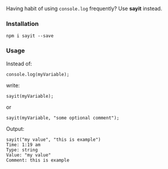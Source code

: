 Having habit of using `console.log` frequently?
Use **sayit** instead.

### Installation

`npm i sayit --save`

### Usage

Instead of:

```js:
console.log(myVariable);
```

write:

```js:
sayit(myVariable);
```

or

```js:
sayit(myVariable, "some optional comment");
```

Output:

```js:
sayit("my value", "this is example")
Time: 1:19 am
Type: string
Value: "my value"
Comment: this is example
```
